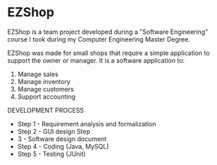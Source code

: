 # EZShop
EZShop is a team project developed during a "Software Engineering" course I took during my Computer Engineering Master Degree.  

EZShop was made for small shops that require a simple application to support the owner or manager. It is a software application to: 
1. Manage sales
2. Manage inventory 
3. Manage customers 
4. Support accounting  


DEVELOPMENT PROCESS  
<ul>
 <li>Step 1 - Requirement analysis and formalization</li>
 <li>Step 2 - GUI design Step</li>
 <li>3 - Software design document</li>
 <li>Step 4 - Coding (Java, MySQL)</li>
 <li>Step 5 - Testing (JUnit)</li>
 </ul>
